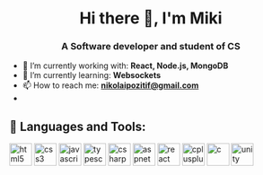 <h1 align="center">Hi there 👋, I'm Miki</h1>
<h3 align="center">A Software developer and student of CS</h3>

- 🔭 I’m currently working with: **React, Node.js, MongoDB**
- 🌱 I’m currently learning: **Websockets**
- 📫 How to reach me: **nikolaipozitif@gmail.com**
- 
## 🚀 Languages and Tools:

<p align="left">
  <img src="https://img.icons8.com/color/452/html-5.png" alt="html5" width="40" height="40"/>
  <img src="https://img.icons8.com/color/452/css3.png" alt="css3" width="40" height="40"/>
  <img src="https://img.icons8.com/color/452/javascript.png" alt="javascript" width="40" height="40"/>
  <img src="https://img.icons8.com/color/452/typescript.png" alt="typescript" width="40" height="40"/>
  <img src="https://img.icons8.com/color/452/c-sharp-logo.png" alt="csharp" width="40" height="40"/>
  <img src="https://jaki-jezyk-programowania.pl/img/technologies/asp.net.png" alt="aspnet" width="40" height="40"/>
  <img src="https://img.icons8.com/color/452/react-native.png" alt="react" width="40" height="40"/>
  <img src="https://img.icons8.com/color/452/c-plus-plus-logo.png" alt="cplusplus" width="40" height="40"/>
  <img src="https://img.icons8.com/color/452/c-programming.png" alt="c" width="40" height="40"/>
  <img src="https://img.icons8.com/ios-filled/452/unity.png" alt="unity" width="40" height="40"/>
</p>
